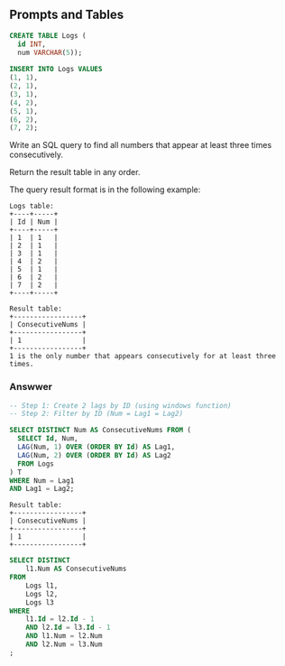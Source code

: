 ## Prompts and Tables

```sql
CREATE TABLE Logs (
  id INT,
  num VARCHAR(5));
  
INSERT INTO Logs VALUES
(1, 1),
(2, 1),
(3, 1),
(4, 2),
(5, 1),
(6, 2),
(7, 2);
```

Write an SQL query to find all numbers that appear at least three times consecutively.

Return the result table in any order.

The query result format is in the following example:

```
Logs table:
+----+-----+
| Id | Num |
+----+-----+
| 1  | 1   |
| 2  | 1   |
| 3  | 1   |
| 4  | 2   |
| 5  | 1   |
| 6  | 2   |
| 7  | 2   |
+----+-----+

Result table:
+-----------------+
| ConsecutiveNums |
+-----------------+
| 1               |
+-----------------+
1 is the only number that appears consecutively for at least three times.
```

### Answwer

```sql
-- Step 1: Create 2 lags by ID (using windows function)
-- Step 2: Filter by ID (Num = Lag1 = Lag2)

SELECT DISTINCT Num AS ConsecutiveNums FROM (
  SELECT Id, Num,
  LAG(Num, 1) OVER (ORDER BY Id) AS Lag1,
  LAG(Num, 2) OVER (ORDER BY Id) AS Lag2
  FROM Logs
) T
WHERE Num = Lag1
AND Lag1 = Lag2;
```

```
Result table:
+-----------------+
| ConsecutiveNums |
+-----------------+
| 1               |
+-----------------+
```

```sql
SELECT DISTINCT
    l1.Num AS ConsecutiveNums
FROM
    Logs l1,
    Logs l2,
    Logs l3
WHERE
    l1.Id = l2.Id - 1
    AND l2.Id = l3.Id - 1
    AND l1.Num = l2.Num
    AND l2.Num = l3.Num
;
```

